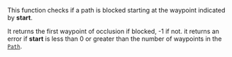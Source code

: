 This function checks if a path is blocked starting at the waypoint
indicated by **start**.

It returns the first waypoint of occlusion if blocked, -1 if not. it
returns an error if **start** is less than 0 or greater than the number of
waypoints in the [`Path`](https://create.roblox.com/docs/reference/engine/classes/Path).